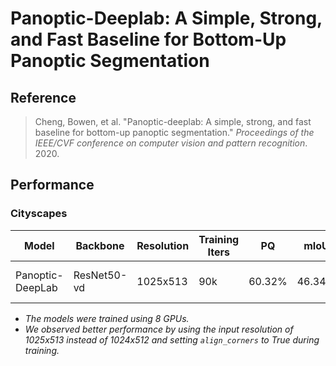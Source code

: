 # Panoptic-Deeplab: A Simple, Strong, and Fast Baseline for Bottom-Up Panoptic Segmentation

## Reference

> Cheng, Bowen, et al. "Panoptic-deeplab: A simple, strong, and fast baseline for bottom-up panoptic segmentation." *Proceedings of the IEEE/CVF conference on computer vision and pattern recognition*. 2020.

## Performance

### Cityscapes

| Model | Backbone | Resolution | Training Iters | PQ | mIoU | mAP50 | Links |
|-|-|-|-|-|-|-|-|
|Panoptic-DeepLab|ResNet50-vd|1025x513|90k|60.32%|46.34%|79.68%|[config](panoptic_deeplab_resnet50_os32_cityscapes_1025x513_bs8_90k_lr00005.yml) \| [model]()|

+ *The models were trained using 8 GPUs.*
+ *We observed better performance by using the input resolution of 1025x513 instead of 1024x512 and setting `align_corners` to True during training.*